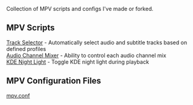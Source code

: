 Collection of MPV scripts and configs I've made or forked.  

## MPV Scripts
[Track Selector](https://gist.github.com/dfts8ef/b6b646ac5cd374f9ba15ec0e2c053a03) - Automatically select audio and subtitle tracks based on defined profiles  
[Audio Channel Mixer](https://gist.github.com/dfts8ef/b61694e6fc65fec40f03f06021814670) - Ability to control each audio channel mix  
[KDE Night Light](https://gist.github.com/dfts8ef/d39c3e42a04538a12e1634503d0e4659) - Toggle KDE night light during playback  

## MPV Configuration Files
[mpv.conf](https://gist.github.com/dfts8ef/577fe33ed6b18857f91ef62d4e881c2f)
